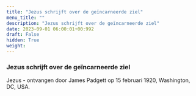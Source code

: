 ```yaml
---
title: "Jezus schrijft over de geïncarneerde ziel"
menu_title: ""
description: "Jezus schrijft over de geïncarneerde ziel"
date: 2023-09-01 06:00:01+00:992
draft: False
hidden: True
weight:
---
```

### Jezus schrijft over de geïncarneerde ziel

Jezus - ontvangen door James Padgett op 15 februari 1920, Washington, DC, USA.
